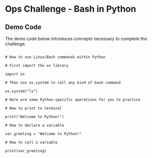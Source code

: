 # Ops Challenge - Bash in Python 

## Demo Code

The demo code below introduces concepts necessary to complete the challenge.

```

# How to use Linux/Bash commands within Python

# First import the os library

import os

# Then use os.system to call any kind of bash command

os.system("ls")

# Here are some Python-specific operations for you to practice

# How to print to terminal

print("Welcome to Python!")

# How to declare a variable

var_greeting = "Welcome to Python!"

# How to call a variable

print(var_greeting)

```
